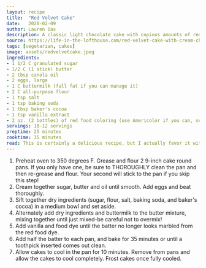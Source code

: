 ```yaml
---
layout: recipe
title:  "Red Velvet Cake"
date:   2020-02-09
author: Lauren Oas
description: A classic light chocolate cake with copious amounts of red food dye.
source: https://life-in-the-lofthouse.com/red-velvet-cake-with-cream-cheese-frosting/
tags: [vegetarian, cakes]
image: assets/redvelvetcake.jpeg
ingredients:
- 1 1/2 C granulated sugar
- 1/2 C (1 stick) butter
- 2 tbsp canola oil
- 2 eggs, large
- 1 C buttermilk (full fat if you can manage it)
- 2 C all-purpose flour
- 1 tsp salt
- 1 tsp baking soda
- 1 tbsp baker's cocoa
- 1 tsp vanilla extract
- 2 oz. (2 bottles) of red food coloring (use Americolor if you can, see my note)
servings: 10-12 servings
preptime: 25 minutes
cooktime: 35 minutes
read: This is certainly a delicious recipe, but I actually favor it without the food dye when I can-it does nothing for the flavor is a bit of a turn-off for me. I recommend using Americolor food dye gel, rather than the more readily available McCormick food dye, as you only need about 1 tsp or so of Americolor dye-rather than 2 tablespoons of the McCormick (crap). I always make this with my cream cheese frosting, as that's the tradition. The original recipe called for shortening, which I never use-the butter and oil work well to deliver an absolutely light and delicious cake!
---
```

1. Preheat oven to 350 degrees F. Grease and flour 2 9-inch cake round pans. If you only have one, be sure to THOROUGHLY clean the pan and then re-grease and flour. Your second will stick to the pan if you skip this step!
2. Cream together sugar, butter and oil until smooth. Add eggs and beat thoroughly.
3. Sift together dry ingredients (sugar, flour, salt, baking soda, and baker's cocoa) in a medium bowl and set aside.
4. Alternately add dry ingredients and buttermilk to the butter mixture, mixing together until just mixed-be careful not to overmix!
5. Add vanilla and food dye until the batter no longer looks marbled from the red food dye.
6. Add half the batter to each pan, and bake for 35 minutes or until a toothpick inserted comes out clean. 
7. Allow cakes to cool in the pan for 10 minutes. Remove from pans and allow the cakes to cool completely. Frost cakes once fully cooled.